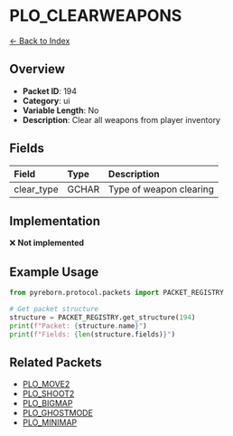 # PLO_CLEARWEAPONS

[← Back to Index](../index.md)

## Overview

- **Packet ID**: 194
- **Category**: ui
- **Variable Length**: No
- **Description**: Clear all weapons from player inventory

## Fields

| Field | Type | Description |
|:------|:-----|:------------|
| clear_type | GCHAR | Type of weapon clearing |

## Implementation

❌ **Not implemented**

## Example Usage

```python
from pyreborn.protocol.packets import PACKET_REGISTRY

# Get packet structure
structure = PACKET_REGISTRY.get_structure(194)
print(f"Packet: {structure.name}")
print(f"Fields: {len(structure.fields)}")
```

## Related Packets

- [PLO_MOVE2](PLO_MOVE2.md)
- [PLO_SHOOT2](PLO_SHOOT2.md)
- [PLO_BIGMAP](PLO_BIGMAP.md)
- [PLO_GHOSTMODE](PLO_GHOSTMODE.md)
- [PLO_MINIMAP](PLO_MINIMAP.md)

